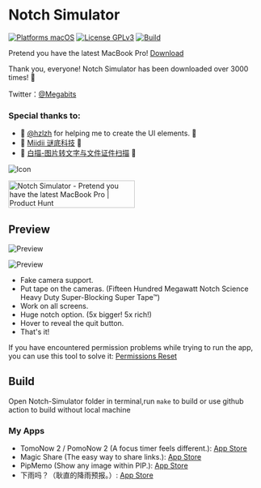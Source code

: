 # Notch Simulator

[![Platforms macOS](https://img.shields.io/badge/Platforms-macOS-purple.svg?style=flat)](http://www.apple.com/macos/)
[![License GPLv3](https://img.shields.io/badge/License-GPLv3-blue.svg?style=flat)](https://www.gnu.org/licenses/gpl-3.0.html)
[![Build](https://github.com/megabitsenmzq/Notch-Simulator/actions/workflows/build.yml/badge.svg)](https://github.com/megabitsenmzq/Notch-Simulator/actions/workflows/build.yml)

Pretend you have the latest MacBook Pro! [Download](https://github.com/megabitsenmzq/Notch-Simulator/releases/latest/download/Notch.Simulator.zip)

Thank you, everyone! Notch Simulator has been downloaded over 3000 times! 🎉

Twitter：[@Megabits](https://twitter.com/Megabits_mzq)

### Special thanks to: 
- 🎉 [@hzlzh](https://twitter.com/hzlzh) for helping me to create the UI elements. 🎉
- 🎉 [Miidii 谜底科技](https://miidii.app) 🎉
- 🎉 [白描-图片转文字与文件证件扫描](https://baimiao.uzero.cn) 🎉


![Icon](Icon.png)

<a href="https://www.producthunt.com/posts/notch-simulator?utm_source=badge-featured&utm_medium=badge&utm_souce=badge-notch-simulator" target="_blank"><img src="https://api.producthunt.com/widgets/embed-image/v1/featured.svg?post_id=316518&theme=light" alt="Notch Simulator - Pretend you have the latest MacBook Pro | Product Hunt" style="width: 250px; height: 54px;" width="250" height="54" /></a>

## Preview

![Preview](NewNotchPreiew.png)

![Preview](NewNotchPreiew1.png)

- Fake camera support.
- Put tape on the cameras. (Fifteen Hundred Megawatt Notch Science Heavy Duty Super-Blocking Super Tape™)
- Work on all screens.
- Huge notch option. (5x bigger! 5x rich!)
- Hover to reveal the quit button.
- That's it!

If you have encountered permission problems while trying to run the app, you can use this tool to solve it: 
[Permissions Reset](https://ohanaware.com/permissionsreset/)

## Build
Open Notch-Simulator folder in terminal,run `make` to build or use github action to build without local machine

### My Apps

- TomoNow 2 / PomoNow 2 (A focus timer feels different.): [App Store](https://apps.apple.com/us/app/id1505296579)
- Magic Share (The easy way to share links.): [App Store](https://apps.apple.com/us/app/id1438149621)
- PipMemo (Show any image within PIP.): [App Store](https://apps.apple.com/us/app/pipmemo/id1529735620)
- 下雨吗？（耿直的降雨预报。）: [App Store](https://apps.apple.com/cn/app/下雨吗/id1537380441)
